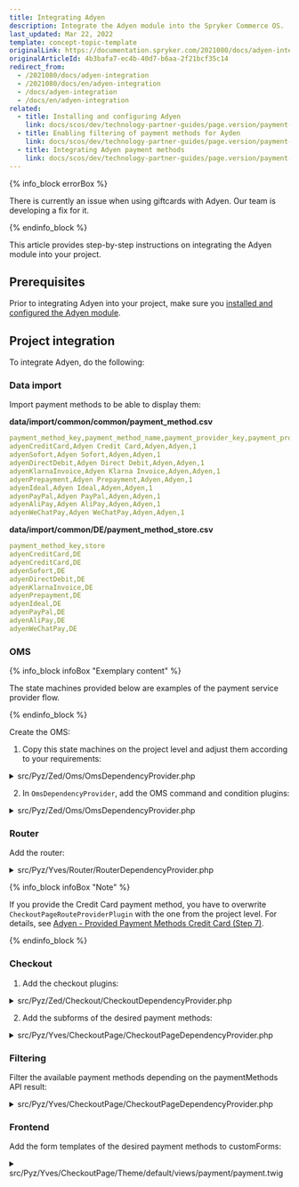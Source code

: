 ```yaml
---
title: Integrating Adyen
description: Integrate the Adyen module into the Spryker Commerce OS.
last_updated: Mar 22, 2022
template: concept-topic-template
originalLink: https://documentation.spryker.com/2021080/docs/adyen-integration
originalArticleId: 4b3bafa7-ec4b-40d7-b6aa-2f21bcf35c14
redirect_from:
  - /2021080/docs/adyen-integration
  - /2021080/docs/en/adyen-integration
  - /docs/adyen-integration
  - /docs/en/adyen-integration
related:
  - title: Installing and configuring Adyen
    link: docs/scos/dev/technology-partner-guides/page.version/payment-partners/adyen/installing-and-configuring-adyen.html
  - title: Enabling filtering of payment methods for Ayden
    link: docs/scos/dev/technology-partner-guides/page.version/payment-partners/adyen/enabling-filtering-of-payment-methods-for-adyen.html
  - title: Integrating Adyen payment methods
    link: docs/scos/dev/technology-partner-guides/page.version/payment-partners/adyen/integrating-adyen-payment-methods.html
---
```


{% info_block errorBox %}

There is currently an issue when using giftcards with Adyen. Our team is developing a fix for it.

{% endinfo_block %}

This article provides step-by-step instructions on integrating the Adyen module into your project.

## Prerequisites

Prior to integrating Adyen into your project, make sure you [installed and configured the Adyen module](/docs/scos/dev/technology-partner-guides/{{page.version}}/payment-partners/adyen/installing-and-configuring-adyen.html).

## Project integration

To integrate Adyen, do the following:

### Data import

Import payment methods to be able to display them:

**data/import/common/common/payment_method.csv**

```yaml
payment_method_key,payment_method_name,payment_provider_key,payment_provider_name,is_active
adyenCreditCard,Adyen Credit Card,Adyen,Adyen,1
adyenSofort,Adyen Sofort,Adyen,Adyen,1
adyenDirectDebit,Adyen Direct Debit,Adyen,Adyen,1
adyenKlarnaInvoice,Adyen Klarna Invoice,Adyen,Adyen,1
adyenPrepayment,Adyen Prepayment,Adyen,Adyen,1
adyenIdeal,Adyen Ideal,Adyen,Adyen,1
adyenPayPal,Adyen PayPal,Adyen,Adyen,1
adyenAliPay,Adyen AliPay,Adyen,Adyen,1
adyenWeChatPay,Adyen WeChatPay,Adyen,Adyen,1
```

**data/import/common/DE/payment_method_store.csv**

```yaml
payment_method_key,store
adyenCreditCard,DE
adyenCreditCard,DE
adyenSofort,DE
adyenDirectDebit,DE
adyenKlarnaInvoice,DE
adyenPrepayment,DE
adyenIdeal,DE
adyenPayPal,DE
adyenAliPay,DE
adyenWeChatPay,DE
```

### OMS

{% info_block infoBox "Exemplary content" %}

The state machines provided below are examples of the payment service provider flow.

{% endinfo_block %}

Create the OMS:

1. Copy this state machines on the project level and adjust them according to your requirements:

<details>
<summary>src/Pyz/Zed/Oms/OmsDependencyProvider.php</summary>

```php
<?php

$config[OmsConstants::PROCESS_LOCATION] = [
    ...
    APPLICATION_ROOT_DIR . '/vendor/spryker-eco/adyen/config/Zed/Oms', // Is not required after State machine are copied to project level.
];
  
$config[OmsConstants::ACTIVE_PROCESSES] = [
    ...
    'AdyenCreditCard01',
    'AdyenSofort01',
    'AdyenDirectDebit01',
    'AdyenKlarnaInvoice01',
    'AdyenPrepayment01',
    'AdyenIdeal01',
    'AdyenPayPal01',
    'AdyenAliPay01',
    'AdyenWeChatPay01',
];
$config[SalesConstants::PAYMENT_METHOD_STATEMACHINE_MAPPING] = [
    ...
    AdyenConfig::ADYEN_CREDIT_CARD => 'AdyenCreditCard01',
    AdyenConfig::ADYEN_SOFORT => 'AdyenSofort01',
    AdyenConfig::ADYEN_DIRECT_DEBIT => 'AdyenDirectDebit01',
    AdyenConfig::ADYEN_KLARNA_INVOICE => 'AdyenKlarnaInvoice01',
    AdyenConfig::ADYEN_PREPAYMENT => 'AdyenPrepayment01',
    AdyenConfig::ADYEN_IDEAL => 'AdyenIdeal01',
    AdyenConfig::ADYEN_PAY_PAL => 'AdyenPayPal01',
    AdyenConfig::ADYEN_ALI_PAY => 'AdyenAliPay01',
    AdyenConfig::ADYEN_WE_CHAT_PAY => 'AdyenWeChatPay01',
];
```

</details>

2. In `OmsDependencyProvider`, add the OMS command and condition plugins:

<details>
<summary>src/Pyz/Zed/Oms/OmsDependencyProvider.php</summary>

```php
<?php
 
/**
 * This file is part of the Spryker Suite.
 * For full license information, please view the LICENSE file that was distributed with this source code.
 */
 
namespace Pyz\Zed\Oms;
 
...
use SprykerEco\Zed\Adyen\Communication\Plugin\Oms\Command\AuthorizePlugin;
use SprykerEco\Zed\Adyen\Communication\Plugin\Oms\Command\CancelPlugin;
use SprykerEco\Zed\Adyen\Communication\Plugin\Oms\Command\CancelOrRefundPlugin;
use SprykerEco\Zed\Adyen\Communication\Plugin\Oms\Command\CapturePlugin;
use SprykerEco\Zed\Adyen\Communication\Plugin\Oms\Command\RefundPlugin;
use SprykerEco\Zed\Adyen\Communication\Plugin\Oms\Condition\IsAuthorizationFailedPlugin;
use SprykerEco\Zed\Adyen\Communication\Plugin\Oms\Condition\IsAuthorizedPlugin;
use SprykerEco\Zed\Adyen\Communication\Plugin\Oms\Condition\IsCanceledPlugin;
use SprykerEco\Zed\Adyen\Communication\Plugin\Oms\Condition\IsCancellationFailedPlugin;
use SprykerEco\Zed\Adyen\Communication\Plugin\Oms\Condition\IsCancellationReceivedPlugin;
use SprykerEco\Zed\Adyen\Communication\Plugin\Oms\Condition\IsCapturedPlugin;
use SprykerEco\Zed\Adyen\Communication\Plugin\Oms\Condition\IsCaptureFailedPlugin;
use SprykerEco\Zed\Adyen\Communication\Plugin\Oms\Condition\IsCaptureReceivedPlugin;
use SprykerEco\Zed\Adyen\Communication\Plugin\Oms\Condition\IsRefundedPlugin;
use SprykerEco\Zed\Adyen\Communication\Plugin\Oms\Condition\IsRefundFailedPlugin;
use SprykerEco\Zed\Adyen\Communication\Plugin\Oms\Condition\IsRefundReceivedPlugin;
use SprykerEco\Zed\Adyen\Communication\Plugin\Oms\Condition\IsRefusedPlugin;
 
class OmsDependencyProvider extends SprykerOmsDependencyProvider
{
    ...

    /**
     * @param \Spryker\Zed\Kernel\Container $container
     *
     * @return \Spryker\Zed\Kernel\Container
     */
    public function provideBusinessLayerDependencies(Container $container): Container
    {
        $container = parent::provideBusinessLayerDependencies($container);
        $container = $this->extendCommandPlugins($container);
        $container = $this->extendConditionPlugins($container);
 
        return $container;
    }
 
    /**
     * @param \Spryker\Zed\Kernel\Container $container
     *
     * @return \Spryker\Zed\Kernel\Container
     */
    protected function extendCommandPlugins(Container $container): Container
    {
        $container->extend(self::COMMAND_PLUGINS, function (CommandCollectionInterface $commandCollection) {
            ...
            $commandCollection->add(new AuthorizePlugin(), 'Adyen/Authorize');
            $commandCollection->add(new CancelPlugin(), 'Adyen/Cancel');
            $commandCollection->add(new CapturePlugin(), 'Adyen/Capture');
            $commandCollection->add(new RefundPlugin(), 'Adyen/Refund');
            $commandCollection->add(new CancelOrRefundPlugin(), 'Adyen/CancelOrRefund');
 
            return $commandCollection;
        });
 
        return $container;
    }
 
    /**
     * @param \Spryker\Zed\Kernel\Container $container
     *
     * @return \Spryker\Zed\Kernel\Container
     */
    protected function extendConditionPlugins(Container $container): Container
    {
        $container->extend(OmsDependencyProvider::CONDITION_PLUGINS, function (ConditionCollectionInterface $conditionCollection) {
            ...
            $conditionCollection->add(new IsAuthorizationFailedPlugin(), 'Adyen/IsAuthorizationFailed');
            $conditionCollection->add(new IsAuthorizedPlugin(), 'Adyen/IsAuthorized');
            $conditionCollection->add(new IsCanceledPlugin(), 'Adyen/IsCanceled');
            $conditionCollection->add(new IsCancellationFailedPlugin(), 'Adyen/IsCancellationFailed');
            $conditionCollection->add(new IsCancellationReceivedPlugin(), 'Adyen/IsCancellationReceived');
            $conditionCollection->add(new IsCapturedPlugin(), 'Adyen/IsCaptured');
            $conditionCollection->add(new IsCaptureFailedPlugin(), 'Adyen/IsCaptureFailed');
            $conditionCollection->add(new IsCaptureReceivedPlugin(), 'Adyen/IsCaptureReceived');
            $conditionCollection->add(new IsRefundedPlugin(), 'Adyen/IsRefunded');
            $conditionCollection->add(new IsRefundFailedPlugin(), 'Adyen/IsRefundFailed');
            $conditionCollection->add(new IsRefundReceivedPlugin(), 'Adyen/IsRefundReceived');
            $conditionCollection->add(new IsRefusedPlugin(), 'Adyen/IsRefused');
 
            return $conditionCollection;
        });
 
        return $container;
    }
}
```
</details>

### Router

Add the router:

<details>
<summary>src/Pyz/Yves/Router/RouterDependencyProvider.php</summary>

```php
<?php
 
namespace Pyz\Yves\Router;
 
use Spryker\Yves\Router\RouterDependencyProvider as SprykerRouterDependencyProvider;
use SprykerShop\Yves\CheckoutPage\Plugin\Router\CheckoutPageRouteProviderPlugin;
use SprykerEco\Yves\Adyen\Plugin\Router\AdyenRouteProviderPlugin;
 
class RouterDependencyProvider extends SprykerRouterDependencyProvider
{
    /**
     * @return array<\Spryker\Yves\RouterExtension\Dependency\Plugin\RouteProviderPluginInterface>
     */
    protected function getRouteProvider(): array
    {
        $routeProviders = [
            ...
            new AdyenRouteProviderPlugin(),
        ];
        
        ...
    }
}
```
</details>

{% info_block infoBox "Note" %}

If you provide the Credit Card payment method, you have to overwrite `CheckoutPageRouteProviderPlugin` with the one from the project level. For details, see [Adyen - Provided Payment Methods Credit Card (Step 7)](/docs/scos/dev/technology-partner-guides/{{page.version}}/payment-partners/adyen/integrating-adyen-payment-methods.html#credit-card).

{% endinfo_block %}

### Checkout

1. Add the checkout plugins:

<details>
<summary>src/Pyz/Zed/Checkout/CheckoutDependencyProvider.php</summary>

```php
<?php
 
/**
 * This file is part of the Spryker Suite.
 * For full license information, please view the LICENSE file that was distributed with this source code.
 */
 
namespace Pyz\Zed\Checkout;
 
...
use SprykerEco\Zed\Adyen\Communication\Plugin\Checkout\AdyenDoSaveOrderPlugin;
use SprykerEco\Zed\Adyen\Communication\Plugin\Checkout\AdyenPostSaveHookPlugin;
 
class CheckoutDependencyProvider extends SprykerCheckoutDependencyProvider
{
    ...
 
    /**
     * @param \Spryker\Zed\Kernel\Container $container
     *
     * @return array<\Spryker\Zed\Checkout\Dependency\Plugin\CheckoutSaveOrderInterface>|array<\Spryker\Zed\CheckoutExtension\Dependency\Plugin\CheckoutDoSaveOrderInterface>
     */
    protected function getCheckoutOrderSavers(Container $container)
    {
        /** @var \Spryker\Zed\Checkout\Dependency\Plugin\CheckoutSaveOrderInterface[] $plugins */
        $plugins = [
            ...
            new AdyenDoSaveOrderPlugin(),
        ];
 
        return $plugins;
    }
 
    /**
     * @param \Spryker\Zed\Kernel\Container $container
     *
     * @return array<\Spryker\Zed\CheckoutExtension\Dependency\Plugin\CheckoutPostSaveInterface>
     */
    protected function getCheckoutPostHooks(Container $container)
    {
        return [
            ...
            new AdyenPostSaveHookPlugin(),
        ];
    }
}
```
</details>

2. Add the subforms of the desired payment methods:

<details>
<summary>src/Pyz/Yves/CheckoutPage/CheckoutPageDependencyProvider.php</summary>

```php
<?php
 
/**
 * This file is part of the Spryker Suite.
 * For full license information, please view the LICENSE file that was distributed with this source code.
 */
 
namespace Pyz\Yves\CheckoutPage;
 
...
use Spryker\Yves\StepEngine\Dependency\Plugin\Form\SubFormPluginCollection;
use SprykerEco\Shared\Adyen\AdyenConfig;
use SprykerEco\Yves\Adyen\Plugin\AdyenPaymentHandlerPlugin;
use SprykerEco\Yves\Adyen\Plugin\StepEngine\AdyenCreditCardSubFormPlugin;
use SprykerEco\Yves\Adyen\Plugin\StepEngine\AdyenDirectDebitSubFormPlugin;
use SprykerEco\Yves\Adyen\Plugin\StepEngine\AdyenIdealSubFormPlugin;
use SprykerEco\Yves\Adyen\Plugin\StepEngine\AdyenKlarnaInvoiceSubFormPlugin;
use SprykerEco\Yves\Adyen\Plugin\StepEngine\AdyenSofortSubFormPlugin;
use SprykerEco\Yves\Adyen\Plugin\StepEngine\AdyenPrepaymentSubFormPlugin;
use SprykerEco\Yves\Adyen\Plugin\StepEngine\AdyenPayPalSubFormPlugin;
use SprykerEco\Yves\Adyen\Plugin\StepEngine\AdyenAliPaySubFormPlugin;
use SprykerEco\Yves\Adyen\Plugin\StepEngine\AdyenWeChatPaySubFormPlugin;
...
 
class CheckoutPageDependencyProvider extends SprykerShopCheckoutPageDependencyProvider
{
    /**
     * @param \Spryker\Yves\Kernel\Container $container
     *
     * @return \Spryker\Yves\Kernel\Container
     */
    public function provideDependencies(Container $container)
    {
        $container = parent::provideDependencies($container);
        $container = $this->extendPaymentMethodHandler($container);
        $container = $this->extendSubFormPluginCollection($container);
 
        return $container;
    }
 
    ...
 
    /**
     * @param \Spryker\Yves\Kernel\Container $container
     *
     * @return \Spryker\Yves\Kernel\Container
     */
    protected function extendPaymentMethodHandler(Container $container): Container
    {
        $container->extend(static::PAYMENT_METHOD_HANDLER, function (StepHandlerPluginCollection $stepHandlerPluginCollection) {
            $stepHandlerPluginCollection->add(new AdyenPaymentHandlerPlugin(), AdyenConfig::ADYEN_CREDIT_CARD);
            $stepHandlerPluginCollection->add(new AdyenPaymentHandlerPlugin(), AdyenConfig::ADYEN_SOFORT);
            $stepHandlerPluginCollection->add(new AdyenPaymentHandlerPlugin(), AdyenConfig::ADYEN_DIRECT_DEBIT);
            $stepHandlerPluginCollection->add(new AdyenPaymentHandlerPlugin(), AdyenConfig::ADYEN_KLARNA_INVOICE);
            $stepHandlerPluginCollection->add(new AdyenPaymentHandlerPlugin(), AdyenConfig::ADYEN_PREPAYMENT);
            $stepHandlerPluginCollection->add(new AdyenPaymentHandlerPlugin(), AdyenConfig::ADYEN_IDEAL);
            $stepHandlerPluginCollection->add(new AdyenPaymentHandlerPlugin(), AdyenConfig::ADYEN_PAY_PAL);
            $stepHandlerPluginCollection->add(new AdyenPaymentHandlerPlugin(), AdyenConfig::ADYEN_ALI_PAY);
            $stepHandlerPluginCollection->add(new AdyenPaymentHandlerPlugin(), AdyenConfig::ADYEN_WE_CHAT_PAY);
 
            return $stepHandlerPluginCollection;
        });
 
        return $container;
    }
 
    /**
     * @param \Spryker\Yves\Kernel\Container $container
     *
     * @return \Spryker\Yves\Kernel\Container
     */
    protected function extendSubFormPluginCollection(Container $container): Container
    {
        $container->extend(static::PAYMENT_SUB_FORMS, function (SubFormPluginCollection $subFormPluginCollection) {
            $subFormPluginCollection->add(new AdyenCreditCardSubFormPlugin());
            $subFormPluginCollection->add(new AdyenSofortSubFormPlugin());
            $subFormPluginCollection->add(new AdyenDirectDebitSubFormPlugin());
            $subFormPluginCollection->add(new AdyenKlarnaInvoiceSubFormPlugin());
            $subFormPluginCollection->add(new AdyenPrepaymentSubFormPlugin());
            $subFormPluginCollection->add(new AdyenIdealSubFormPlugin());
            $subFormPluginCollection->add(new AdyenPayPalSubFormPlugin());
            $subFormPluginCollection->add(new AdyenAliPaySubFormPlugin());
            $subFormPluginCollection->add(new AdyenWeChatPaySubFormPlugin());
 
            return $subFormPluginCollection;
        });
 
        return $container;
    }
}
```
</details>

### Filtering

Filter the available payment methods depending on the paymentMethods API result:

<details>
<summary>src/Pyz/Yves/CheckoutPage/CheckoutPageDependencyProvider.php</summary>

```php

<?php

/**
 * This file is part of the Spryker Suite.
 * For full license information, please view the LICENSE file that was distributed with this source code.
 */

namespace Pyz\Zed\Payment;

...
use SprykerEco\Zed\Adyen\Communication\Plugin\AdyenPaymentMethodFilterPlugin;

class PaymentDependencyProvider extends SprykerPaymentDependencyProvider
{
    /**
     * @return array<\Spryker\Zed\PaymentExtension\Dependency\Plugin\PaymentMethodFilterPluginInterface>
     */
    protected function getPaymentMethodFilterPlugins(): array
    {
        return [
            ...
            new AdyenPaymentMethodFilterPlugin(),
        ];
    }
}
```
</details>

### Frontend

Add the form templates of the desired payment methods to customForms:

<details>
<summary>src/Pyz/Yves/CheckoutPage/Theme/default/views/payment/payment.twig</summary>

```twig
{% raw %}{%{% endraw %} define data = {
    backUrl: _view.previousStepUrl,
    forms: {
        payment: _view.paymentForm
    },
    title: 'checkout.step.payment.title' | trans,
    customForms: {
        'Adyen/alipay': ['alipay', 'adyen'],
        'Adyen/credit-card': ['credit-card', 'adyen'],
        'Adyen/direct-debit': ['direct-debit', 'adyen'],
        'Adyen/ideal': ['ideal', 'adyen'],
        'Adyen/klarna-invoice': ['klarna-invoice', 'adyen'],
        'Adyen/paypal': ['paypal', 'adyen'],
        'Adyen/prepayment': ['prepayment', 'adyen'],
        'Adyen/sofort': ['sofort', 'adyen'],
        'Adyen/wechatpay': ['wechatpay', 'adyen'],
    }
} {% raw %}%}{% endraw %}

...

{% raw %}{%{% endraw %} embed molecule('form') with {
    ...
    data: {
       ... 
       submit: {
           ...
           class: '... js-payment-form__submit',
       },
    }
```
</details>
